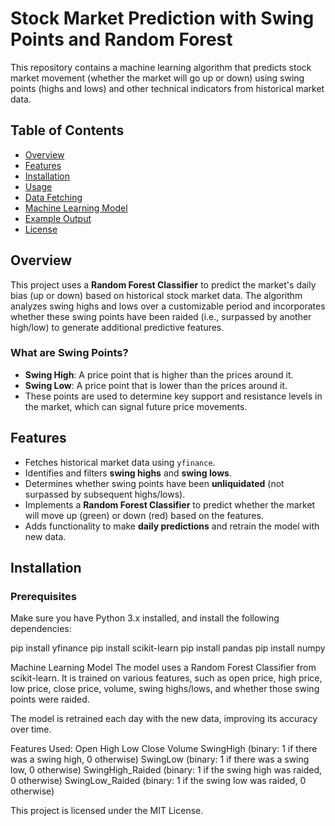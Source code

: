 # Stock Market Prediction with Swing Points and Random Forest

This repository contains a machine learning algorithm that predicts stock market movement (whether the market will go up or down) using swing points (highs and lows) and other technical indicators from historical market data.

## Table of Contents
- [Overview](#overview)
- [Features](#features)
- [Installation](#installation)
- [Usage](#usage)
- [Data Fetching](#data-fetching)
- [Machine Learning Model](#machine-learning-model)
- [Example Output](#example-output)
- [License](#license)

## Overview

This project uses a **Random Forest Classifier** to predict the market's daily bias (up or down) based on historical stock market data. The algorithm analyzes swing highs and lows over a customizable period and incorporates whether these swing points have been raided (i.e., surpassed by another high/low) to generate additional predictive features.

### What are Swing Points?

- **Swing High**: A price point that is higher than the prices around it.
- **Swing Low**: A price point that is lower than the prices around it.
- These points are used to determine key support and resistance levels in the market, which can signal future price movements.

## Features

- Fetches historical market data using `yfinance`.
- Identifies and filters **swing highs** and **swing lows**.
- Determines whether swing points have been **unliquidated** (not surpassed by subsequent highs/lows).
- Implements a **Random Forest Classifier** to predict whether the market will move up (green) or down (red) based on the features.
- Adds functionality to make **daily predictions** and retrain the model with new data.

## Installation

### Prerequisites

Make sure you have Python 3.x installed, and install the following dependencies:


pip install yfinance
pip install scikit-learn
pip install pandas
pip install numpy

Machine Learning Model
The model uses a Random Forest Classifier from scikit-learn. It is trained on various features, such as open price, high price, low price, close price, volume, swing highs/lows, and whether those swing points were raided.

The model is retrained each day with the new data, improving its accuracy over time.

Features Used:
Open
High
Low
Close
Volume
SwingHigh (binary: 1 if there was a swing high, 0 otherwise)
SwingLow (binary: 1 if there was a swing low, 0 otherwise)
SwingHigh_Raided (binary: 1 if the swing high was raided, 0 otherwise)
SwingLow_Raided (binary: 1 if the swing low was raided, 0 otherwise)


This project is licensed under the MIT License.

